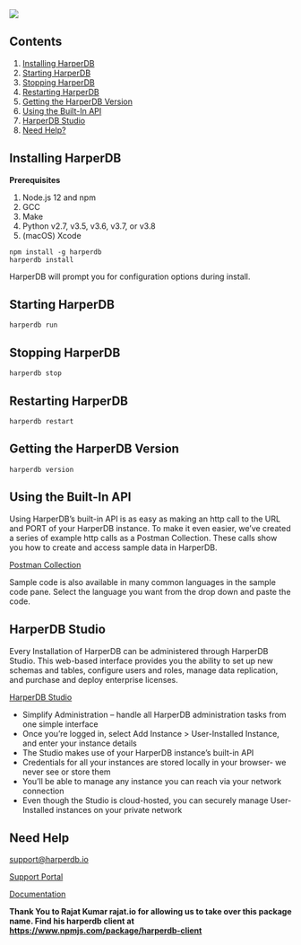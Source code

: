<img src="https://hdb-marketing.s3.amazonaws.com/Purple_Large1200TM.png" >

## Contents

1. [Installing HarperDB](#installing-harperdb)
2. [Starting HarperDB](#starting-harperdb)
3. [Stopping HarperDB](#stopping-harperdb)
4. [Restarting HarperDB](#restarting-harperdb)
5. [Getting the HarperDB Version](#getting-the-harperdb-version)
6. [Using the Built-In API](#using-the-built-in-api)
7. [HarperDB Studio](#harperdb-studio)
8. [Need Help?](#need-help)

## Installing HarperDB
**Prerequisites**
1. Node.js 12 and npm
2. GCC
3. Make
4. Python v2.7, v3.5, v3.6, v3.7, or v3.8
5. (macOS) Xcode

```
npm install -g harperdb
harperdb install
```
HarperDB will prompt you for configuration options during install.

## Starting HarperDB

```
harperdb run

```

## Stopping HarperDB

```
harperdb stop

```

## Restarting HarperDB

```
harperdb restart

```

## Getting the HarperDB Version

```
harperdb version

```
## Using the Built-In API
Using HarperDB’s built-in API is as easy as making an http call to the URL and PORT of your HarperDB instance. To make it even easier, we’ve created a series of example http calls as a Postman Collection. These calls show you how to create and access sample data in HarperDB.

[Postman Collection](https://docs.harperdb.io/)

Sample code is also available in many common languages in the sample code pane. Select the language you want from the drop down and paste the code.

## HarperDB Studio
Every Installation of HarperDB can be administered through HarperDB Studio. This web-based interface provides you the ability to set up new schemas and tables, configure users and roles, manage data replication, and purchase and deploy enterprise licenses.

[HarperDB Studio](https://studio.harperdb.io/)

* Simplify Administration – handle all HarperDB administration tasks from one simple interface
* Once you’re logged in, select Add Instance > User-Installed Instance, and enter your instance details
* The Studio makes use of your HarperDB instance’s built-in API
* Credentials for all your instances are stored locally in your browser- we never see or store them
* You’ll be able to manage any instance you can reach via your network connection
* Even though the Studio is cloud-hosted, you can securely manage User-Installed instances on your private network

## Need Help

support@harperdb.io

[Support Portal](https://harperdbhelp.zendesk.com)

[Documentation](https://docs.harperdb.io/)

**Thank You to Rajat Kumar rajat.io for allowing us to take over this package name.  Find his harperdb client at https://www.npmjs.com/package/harperdb-client**

